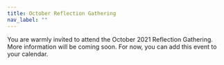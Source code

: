 ```yaml
---
title: October Reflection Gathering
nav_label: ""
---
```

You are warmly invited to attend the October 2021 Reflection Gathering. More information will be coming soon. For now, you can add this event to your calendar.

<div class="addevent-event-embed" data-event="Rd9362043" data-box-style="1" data-height="auto" data-share="no"></div>